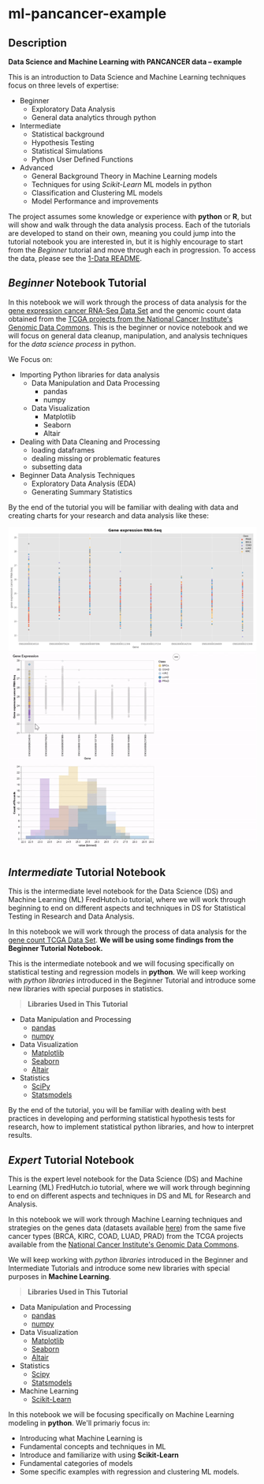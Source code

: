 # ml-pancancer-example

## Description

**Data Science and Machine Learning with PANCANCER data – example**

This is an introduction to Data Science and Machine Learning techniques focus on three levels of expertise: 

* Beginner
	- Exploratory Data Analysis 
	- General data analytics through python
* Intermediate
	- Statistical background
	- Hypothesis Testing
	- Statistical Simulations
	- Python User Defined Functions
* Advanced
	- General Background Theory in Machine Learning models
	- Techniques for using _Scikit-Learn_ ML models in python
	- Classification and Clustering ML models
	- Model Performance and improvements

The project assumes some knowledge or experience with **python** or **R**,
but will show and walk through the
data analysis process. Each of the tutorials are developed to stand on their own, meaning you could jump into the
tutorial notebook you are interested in, but it is highly encourage to start from the _Beginner_ tutorial and move
through each in progression.
To access the data,
please see the [1-Data README](1-Data/).

## _Beginner_ Notebook Tutorial

In this notebook we will work through the process of data analysis for the [gene expression cancer RNA-Seq Data Set](https://archive.ics.uci.edu/ml/datasets/gene+expression+cancer+RNA-Seq#)
and the genomic count data obtained from the [TCGA projects from the National Cancer Institute's Genomic Data Commons](https://www.dropbox.com/sh/jke9h4km90ner9l/AAD1UyucvlXIFbKTjl-D15U6a?dl=0). 
This is the beginner or novice notebook and we will focus on general data cleanup, manipulation, and 
analysis techniques for the _data science process_ in python.

We Focus on:
* Importing Python libraries for data analysis
	- Data Manipulation and Data Processing
		- pandas
		- numpy
	- Data Visualization
		- Matplotlib
		- Seaborn
		- Altair
* Dealing with Data Cleaning and Processing
	- loading dataframes
	- dealing missing or problematic features
	- subsetting data
* Beginner Data Analysis Techniques
	- Exploratory Data Analysis (EDA)
	- Generating Summary Statistics

By the end of the tutorial you will be familiar with dealing with data and creating charts 
for your research and data analysis like these:

![seaborn_fig](3-Outputs/gene_expression_seaborn.png "seaborn")
![altair_fig](3-Outputs/Gene_expression_altair.gif "segment")

## _Intermediate_ Tutorial Notebook

This is the intermediate level notebook for the Data Science (DS) and Machine Learning (ML) FredHutch.io tutorial, where we will work through beginning to end on different aspects and techniques in DS for Statistical Testing in Research and Data Analysis.

In this notebook we will work through the process of data analysis for the [gene count TCGA Data Set](https://www.dropbox.com/sh/jke9h4km90ner9l/AAD1UyucvlXIFbKTjl-D15U6a?dl=0). **We will be using some findings from the Beginner Tutorial Notebook.**

This is the intermediate notebook and we will  focusing specifically on statistical testing and regression models in **python**. We will keep working with *python libraries* introduced in the Beginner Tutorial and introduce some new libraries with special purposes in statistics.
> **Libraries Used in This Tutorial**
* Data Manipulation and Processing
     - [pandas]( https://pandas.pydata.org/)
     - [numpy]( https://numpy.org/)
* Data Visualization
	- [Matplotlib](https://matplotlib.org/)
    - [Seaborn](https://seaborn.pydata.org/)
    - [Altair](https://altair-viz.github.io/)
* Statistics
    - [SciPy](https://www.scipy.org/)
    - [Statsmodels](https://www.statsmodels.org/stable/index.html)


By the end of the tutorial, you will be familiar with dealing with best practices in developing and performing
statistical hypothesis tests for research, how to implement statistical python libraries, and how to interpret results.

## _Expert_ Tutorial Notebook

This is the expert level notebook for the Data Science (DS) and Machine Learning (ML) FredHutch.io tutorial, 
where we will work through beginning to end on different aspects and techniques in DS and ML for Research and Analysis.

In this notebook we will work through Machine Learning techniques and strategies on the 
genes data (datasets available [here](https://www.dropbox.com/sh/jke9h4km90ner9l/AAD1UyucvlXIFbKTjl-D15U6a?dl=0)) 
from the same five cancer types (BRCA, KIRC, COAD, LUAD, PRAD) from the TCGA projects available from the [National Cancer Institute's Genomic Data Commons](https://gdc.cancer.gov/). 

We will keep working with *python libraries* introduced in the Beginner and Intermediate Tutorials and introduce 
some new libraries with special purposes in **Machine Learning**.
> **Libraries Used in This Tutorial**
* Data Manipulation and Processing
     - [pandas]( https://pandas.pydata.org/)
     - [numpy]( https://numpy.org/)
* Data Visualization
	- [Matplotlib](https://matplotlib.org/)
    - [Seaborn](https://seaborn.pydata.org/)
    - [Altair](https://altair-viz.github.io/)
* Statistics
    - [Scipy](https://www.scipy.org/)
    - [Statsmodels](https://www.statsmodels.org/stable/index.html)
* Machine Learning
    - [Scikit-Learn](https://scikit-learn.org/stable/)
    
In this notebook we will be focusing specifically on Machine Learning modeling in **python**. We'll primariy focus in:
* Introducing what Machine Learning is
* Fundamental concepts and techniques in ML
* Introduce and familiarize with using **Scikit-Learn**
* Fundamental categories of models
* Some specific examples with regression and clustering ML models.

